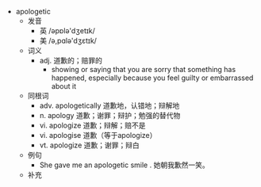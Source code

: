 - apologetic
  - 发音
    - 英 /əpɒlə'dʒetɪk/
    - 美 /ə,pɑlə'dʒɛtɪk/
  - 词义
    - adj. 道歉的；赔罪的
      - showing or saying that you are sorry that something has happened, especially because you feel guilty or embarrassed about it
  - 同根词
    - adv. apologetically 道歉地，认错地；辩解地
    - n. apology 道歉；谢罪；辩护；勉强的替代物
    - vi. apologize 道歉；辩解；赔不是
    - vi. apologise 道歉（等于apologize）
    - vt. apologize 道歉；谢罪；辩白
  - 例句
    - She gave me an apologetic smile . 她朝我歉然一笑。
  - 补充